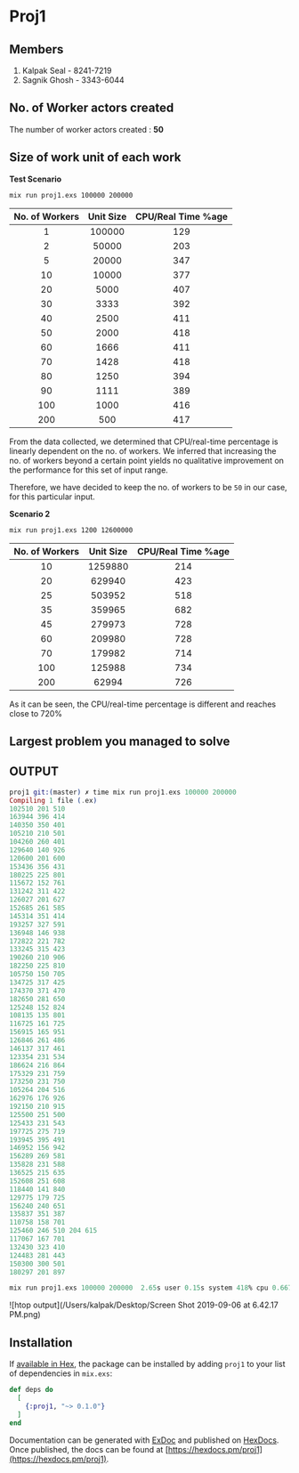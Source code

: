# Proj1

## Members
1. Kalpak Seal - 8241-7219
2. Sagnik Ghosh - 3343-6044

## No. of Worker actors created
The number of worker actors created : **50**

## Size of work unit of each work

**Test Scenario**

  `mix run proj1.exs 100000 200000`

| No. of Workers | Unit Size | CPU/Real Time %age |
|:--------------:|:---------:|:------------------:|
|        1       |   100000  |         129        |
|        2       |   50000   |         203        |
|        5       |   20000   |         347        |
|       10       |   10000   |         377        |
|       20       |    5000   |         407        |
|       30       |    3333   |         392        |
|       40       |    2500   |         411        |
|       50       |    2000   |         418        |
|       60       |    1666   |         411        |
|       70       |    1428   |         418        |
|       80       |    1250   |         394        |
|       90       |    1111   |         389        |
|       100      |    1000   |         416        |
|       200      |    500    |         417        |

From the data collected, we determined that CPU/real-time percentage is linearly dependent on the no. of workers.
We inferred that increasing the no. of workers beyond a certain point yields no qualitative improvement on the performance for this set of input range.

Therefore, we have decided to keep the no. of workers to be `50` in our case, for this particular input.

**Scenario 2**

`mix run proj1.exs 1200 12600000`

| No. of Workers | Unit Size | CPU/Real Time %age |
|:--------------:|:---------:|:------------------:|
|       10       |  1259880  |         214        |
|       20       |   629940  |         423        |
|       25       |   503952  |         518        |
|       35       |   359965  |         682        |
|       45       |   279973  |         728        |
|       60       |   209980  |         728        |
|       70       |   179982  |         714        |
|       100      |   125988  |         734        |
|       200      |   62994   |         726        |

As it can be seen, the CPU/real-time percentage is different and reaches close to 720%

## Largest problem you managed to solve

## OUTPUT

```elixir
proj1 git:(master) ✗ time mix run proj1.exs 100000 200000
Compiling 1 file (.ex)
102510 201 510
163944 396 414
140350 350 401
105210 210 501
104260 260 401
129640 140 926
120600 201 600
153436 356 431
180225 225 801
115672 152 761
131242 311 422
126027 201 627
152685 261 585
145314 351 414
193257 327 591
136948 146 938
172822 221 782
133245 315 423
190260 210 906
182250 225 810
105750 150 705
134725 317 425
174370 371 470
182650 281 650
125248 152 824
108135 135 801
116725 161 725
156915 165 951
126846 261 486
146137 317 461
123354 231 534
186624 216 864
175329 231 759
173250 231 750
105264 204 516
162976 176 926
192150 210 915
125500 251 500
125433 231 543
197725 275 719
193945 395 491
146952 156 942
156289 269 581
135828 231 588
136525 215 635
152608 251 608
118440 141 840
129775 179 725
156240 240 651
135837 351 387
110758 158 701
125460 246 510 204 615
117067 167 701
132430 323 410
124483 281 443
150300 300 501
180297 201 897

mix run proj1.exs 100000 200000  2.65s user 0.15s system 418% cpu 0.667 total
```
![htop output](/Users/kalpak/Desktop/Screen Shot 2019-09-06 at 6.42.17 PM.png)
## Installation

If [available in Hex](https://hex.pm/docs/publish), the package can be installed
by adding `proj1` to your list of dependencies in `mix.exs`:

```elixir
def deps do
  [
    {:proj1, "~> 0.1.0"}
  ]
end
```

Documentation can be generated with [ExDoc](https://github.com/elixir-lang/ex_doc)
and published on [HexDocs](https://hexdocs.pm). Once published, the docs can
be found at [https://hexdocs.pm/proj1](https://hexdocs.pm/proj1).

